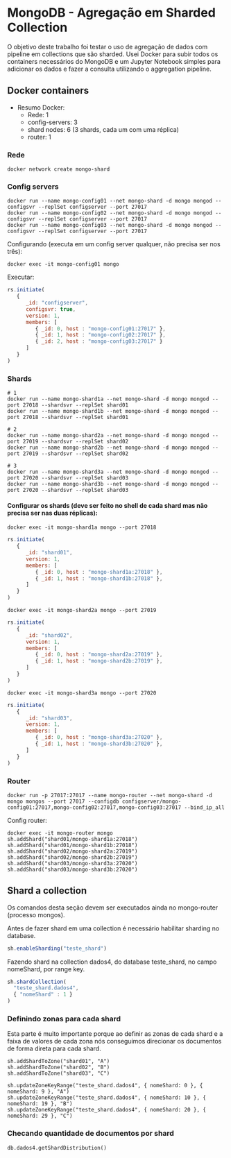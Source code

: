 # MongoDB - Agregação em Sharded Collection

O objetivo deste trabalho foi testar o uso de agregação de dados com pipeline em collections que são sharded. Usei Docker para subir todos os containers necessários do MongoDB e um Jupyter Notebook simples para adicionar os dados e fazer a consulta utilizando o aggregation pipeline.

## Docker containers

- Resumo Docker:
    * Rede: 1
    * config-servers: 3
    * shard nodes: 6 (3 shards, cada um com uma réplica)
    * router: 1

### Rede

```shell
docker network create mongo-shard
```

### Config servers

```shell
docker run --name mongo-config01 --net mongo-shard -d mongo mongod --configsvr --replSet configserver --port 27017
docker run --name mongo-config02 --net mongo-shard -d mongo mongod --configsvr --replSet configserver --port 27017
docker run --name mongo-config03 --net mongo-shard -d mongo mongod --configsvr --replSet configserver --port 27017
```

Configurando (executa em um config server qualquer, não precisa ser nos três):

```shell
docker exec -it mongo-config01 mongo
```

Executar:

```javascript
rs.initiate(
   {
      _id: "configserver",
      configsvr: true,
      version: 1,
      members: [
         { _id: 0, host : "mongo-config01:27017" },
         { _id: 1, host : "mongo-config02:27017" },
         { _id: 2, host : "mongo-config03:27017" }
      ]
   }
)
```

### Shards

```shell
# 1
docker run --name mongo-shard1a --net mongo-shard -d mongo mongod --port 27018 --shardsvr --replSet shard01
docker run --name mongo-shard1b --net mongo-shard -d mongo mongod --port 27018 --shardsvr --replSet shard01

# 2
docker run --name mongo-shard2a --net mongo-shard -d mongo mongod --port 27019 --shardsvr --replSet shard02
docker run --name mongo-shard2b --net mongo-shard -d mongo mongod --port 27019 --shardsvr --replSet shard02

# 3
docker run --name mongo-shard3a --net mongo-shard -d mongo mongod --port 27020 --shardsvr --replSet shard03
docker run --name mongo-shard3b --net mongo-shard -d mongo mongod --port 27020 --shardsvr --replSet shard03
```

#### Configurar os shards (deve ser feito no shell de cada shard mas não precisa ser nas duas réplicas):

```shell
docker exec -it mongo-shard1a mongo --port 27018
```

```javascript
rs.initiate(
   {
      _id: "shard01",
      version: 1,
      members: [
         { _id: 0, host : "mongo-shard1a:27018" },
         { _id: 1, host : "mongo-shard1b:27018" },
      ]
   }
)
```

```shell
docker exec -it mongo-shard2a mongo --port 27019
```

```javascript
rs.initiate(
   {
      _id: "shard02",
      version: 1,
      members: [
         { _id: 0, host : "mongo-shard2a:27019" },
         { _id: 1, host : "mongo-shard2b:27019" },
      ]
   }
)
```

```shell
docker exec -it mongo-shard3a mongo --port 27020
```

```javascript
rs.initiate(
   {
      _id: "shard03",
      version: 1,
      members: [
         { _id: 0, host : "mongo-shard3a:27020" },
         { _id: 1, host : "mongo-shard3b:27020" },
      ]
   }
)
```

### Router

```shell
docker run -p 27017:27017 --name mongo-router --net mongo-shard -d mongo mongos --port 27017 --configdb configserver/mongo-config01:27017,mongo-config02:27017,mongo-config03:27017 --bind_ip_all
```

Config router:

```shell
docker exec -it mongo-router mongo
sh.addShard("shard01/mongo-shard1a:27018")
sh.addShard("shard01/mongo-shard1b:27018") 
sh.addShard("shard02/mongo-shard2a:27019")
sh.addShard("shard02/mongo-shard2b:27019") 
sh.addShard("shard03/mongo-shard3a:27020")
sh.addShard("shard03/mongo-shard3b:27020")
```

## Shard a collection

Os comandos desta seção devem ser executados ainda no mongo-router (processo mongos).

Antes de fazer shard em uma collection é necessário habilitar sharding no database.

```javascript
sh.enableSharding("teste_shard")
```

Fazendo shard na collection dados4, do database teste_shard, no campo nomeShard, por range key.

```javascript
sh.shardCollection(
  "teste_shard.dados4",
  { "nomeShard" : 1 }
)
```

### Definindo zonas para cada shard

Esta parte é muito importante porque ao definir as zonas de cada shard e a faixa de valores de cada zona nós conseguimos direcionar os documentos de forma direta para cada shard.

```shell
sh.addShardToZone("shard01", "A")
sh.addShardToZone("shard02", "B")
sh.addShardToZone("shard03", "C")

sh.updateZoneKeyRange("teste_shard.dados4", { nomeShard: 0 }, { nomeShard: 9 }, "A")
sh.updateZoneKeyRange("teste_shard.dados4", { nomeShard: 10 }, { nomeShard: 19 }, "B")
sh.updateZoneKeyRange("teste_shard.dados4", { nomeShard: 20 }, { nomeShard: 29 }, "C")
```

### Checando quantidade de documentos por shard

```shell
db.dados4.getShardDistribution()
```